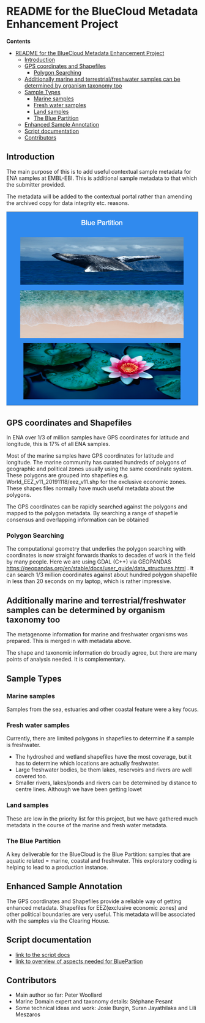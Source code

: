 # README for the BlueCloud Metadata Enhancement Project

**Contents**
<!-- TOC -->
* [README for the BlueCloud Metadata Enhancement Project](#readme-for-the-bluecloud-metadata-enhancement-project)
  * [Introduction](#introduction)
  * [GPS coordinates and Shapefiles](#gps-coordinates-and-shapefiles)
    * [Polygon Searching](#polygon-searching)
  * [Additionally marine and terrestrial/freshwater samples can be determined by organism taxonomy too](#additionally-marine-and-terrestrialfreshwater-samples-can-be-determined-by-organism-taxonomy-too)
  * [Sample Types](#sample-types)
    * [Marine samples](#marine-samples)
    * [Fresh water samples](#fresh-water-samples)
    * [Land samples](#land-samples)
    * [The Blue Partition](#the-blue-partition)
  * [Enhanced Sample Annotation](#enhanced-sample-annotation)
  * [Script documentation](#script-documentation)
  * [Contributors](#contributors)
<!-- TOC -->

## Introduction
The main purpose of this is to add useful contextual sample metadata for ENA samples at EMBL-EBI.
This is  additional sample metadata to that which the submitter provided.  

The metadata will be added to the contextual portal rather than amending the archived copy for data integrity etc. reasons.

![BluePartition](./docs/BluePartitionImage.png)

## GPS coordinates and Shapefiles

In ENA over 1/3 of million samples have GPS coordinates for latitude and longitude, this is 17% of all ENA samples.

Most of the marine samples have GPS coordinates for latitude and longitude. The marine community has curated hundreds of polygons of geographic and political zones usually using the same coordinate system. These polygons are grouped into shapefiles e.g. World_EEZ_v11_20191118/eez_v11.shp for the exclusive economic zones. These shapes files normally have much useful metadata about the polygons.

The GPS coordinates can be rapidly searched against the polygons and mapped to the polygon metadata. By searching a range of shapefile consensus and overlapping information can be obtained

### Polygon Searching

The computational geometry that underlies the polygon searching with coordinates is now straight forwards thanks to decades of work in the field by many people. Here we are using GDAL (C++) via GEOPANDAS https://geopandas.org/en/stable/docs/user_guide/data_structures.html . It can search 1/3 million coordinates against about hundred polygon shapefile in less than 20 seconds on my laptop, which is rather impressive.


## Additionally marine and terrestrial/freshwater samples can be determined by organism taxonomy too 

The metagenome information for marine and freshwater organisms was prepared. This is merged in with metadata above.

The shape and taxonomic information do broadly agree, but there are many points of analysis needed. It is complementary.

## Sample Types

### Marine samples
Samples from the sea, estuaries and other coastal feature were a key focus.

### Fresh water samples
Currently, there are limited polygons in shapefiles to determine if a sample is freshwater.
* The hydroshed and wetland shapefiles have the most coverage, but it has to determine which locations are actually freshwater. 
* Large freshwater bodies, be them lakes, reservoirs and rivers are well covered too. 
* Smaller rivers, lakes/ponds and rivers can be determined by distance to centre lines. Although we have been getting lowet 

### Land samples
These are low in the priority list for this project, but we have gathered much metadata in the course of the marine and fresh water metadata. 

### The Blue Partition
A key deliverable for the BlueCloud is the Blue Partition: samples that are aquatic related = marine, coastal and freshwater. 
This exploratory coding is helping to lead to a production instance.

## Enhanced Sample Annotation

The GPS coordinates and Shapefiles provide a reliable way of getting enhanced metadata.
Shapefiles for EEZ(exclusive economic zones) and other political boundaries are very useful. This metadata will be associated with the samples via the Clearing House.

## Script documentation
* [link to the script docs](docs/script_documentation.md)
* [link to overview of aspects needed for BluePartion](docs/pointers_2_key_code_4_blue_partition.md)

## Contributors
* Main author so far: Peter Woollard
* Marine Domain expert and taxonomy details: Stéphane Pesant
* Some technical ideas and work: Josie Burgin, Suran Jayathilaka and Lili Meszaros
